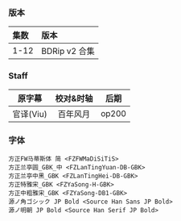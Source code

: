 ### 版本
| 集数 | 版本 |
| :- | :- |
| 1-12 | BDRip v2 合集 |

### Staff
| 原字幕 | 校对&时轴 | 后期 |
| :-: | :-: | :-: |
| 官译(Viu) | 百年风月 | op200 |

### 字体
```
方正FW马蒂斯体 简 <FZFWMaDiSiTiS>
方正兰亭圆_GBK_中 <FZLanTingYuan-DB-GBK>
方正兰亭中黑_GBK <FZLanTingHei-DB-GBK>
方正特雅宋_GBK <FZYaSong-H-GBK>
方正中粗雅宋_GBK <FZYaSong-DB1-GBK>
源ノ角ゴシック JP Bold <Source Han Sans JP Bold>
源ノ明朝 JP Bold <Source Han Serif JP Bold>
```